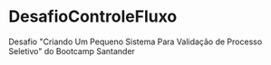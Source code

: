 # DesafioControleFluxo
Desafio "Criando Um Pequeno Sistema Para Validação de Processo Seletivo" do Bootcamp Santander

